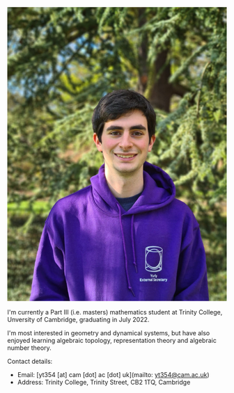 <div class = "sidebar__right">
    <div class = "sticky">
        <img src="files/img/photo.jpg" alt="Photo of myself" >
    </div>
</div>

I'm currently a Part III (i.e. masters) mathematics student at Trinity College, Unversity of Cambridge, graduating in July 2022.

I'm most interested in geometry and dynamical systems, but have also enjoyed learning algebraic topology, representation theory and algebraic number theory.

Contact details:
- Email: [yt354 \[at\] cam \[dot\] ac \[dot\] uk](mailto: yt354@cam.ac.uk)
- Address: Trinity College, Trinity Street, CB2 1TQ, Cambridge


